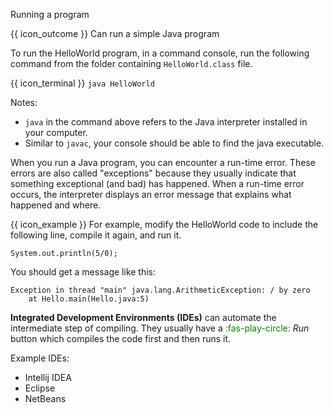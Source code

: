 <span id="title">Running a program</span>

<span id="prereqs"></span>

<span id="outcomes">{{ icon_outcome }} Can run a simple Java program</span>

<div id="body">

To run the HelloWorld program, in a command console, run the following command from the folder containing `HelloWorld.class` file.

{{ icon_terminal }} `java HelloWorld`

Notes:
* `java` in the command above refers to the Java interpreter installed in your computer.
* Similar to `javac`, your console should be able to find the java executable.


When you run a Java program, you can encounter a <tooltip content="so-called because it does not appear until after the program has started running">run-time error</tooltip>. These errors are also called "exceptions" because they usually indicate that something exceptional (and bad) has happened. When a run-time error occurs, the interpreter displays an error message that explains what happened and where.

<box>

{{ icon_example }} For example, modify the HelloWorld code to include the following line, compile it again, and run it.

```java{.no-line-numbers}
System.out.println(5/0);
```

You should get a message like this:
```sh{.no-line-numbers}
Exception in thread "main" java.lang.ArithmeticException: / by zero
    at Hello.main(Hello.java:5)
```

</box>


**Integrated Development Environments (IDEs)** can automate the intermediate step of compiling. They usually have a <span style="color:green">:fas-play-circle:</span> _Run_ button which compiles the code first and then runs it.

Example IDEs:
* Intellij IDEA
* Eclipse
* NetBeans

</div>

<div id="extras">
  <include src="exercisesPanel.md" boilerplate />
</div>
